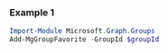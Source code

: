 ### Example 1
``` powershell
Import-Module Microsoft.Graph.Groups
Add-MgGroupFavorite -GroupId $groupId
```
